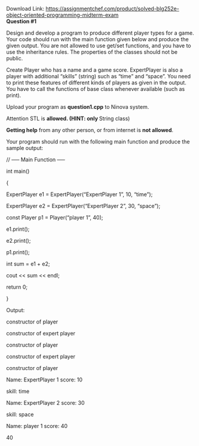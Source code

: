 Download Link: https://assignmentchef.com/product/solved-blg252e-object-oriented-programming-midterm-exam
<br>
<strong>Question #1 </strong>

Design and develop a program to produce different player types for a game. Your code should run with the main function given below and produce the given output. You are not allowed to use get/set functions, and you have to use the inheritance rules. The properties of the classes should not be public.

Create Player who has a name and a game score.  ExpertPlayer is also a player with additional “skills” (string) such as “time” and “space”.  You need to  print these features of different kinds of players as given in the output. You have to call the functions of base class whenever available (such as print).

Upload your program as <strong>question1.cpp</strong> to Ninova system.

Attention STL is <strong>allowed. (HINT: only </strong>String class)

<strong>Getting help</strong> from any other person, or from internet is <strong>not allowed</strong>.

Your program should run with the following main function and produce the sample output:

// —– Main Function —–

int main()

{

ExpertPlayer e1 = ExpertPlayer(“ExpertPlayer 1”, 10, “time”);

ExpertPlayer e2 = ExpertPlayer(“ExpertPlayer 2”, 30, “space”);

const Player p1 = Player(“player 1”, 40);

e1.print();

e2.print();

p1.print();

int sum = e1 + e2;

cout &lt;&lt; sum &lt;&lt; endl;




return 0;

}

Output:

constructor of player

constructor of expert player

constructor of player

constructor of expert player

constructor of player

Name: ExpertPlayer 1 score: 10

skill: time

Name: ExpertPlayer 2 score: 30

skill: space

Name: player 1 score: 40

40